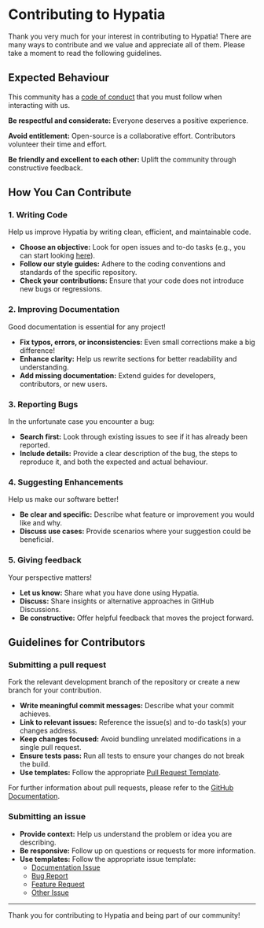 # Contributing to Hypatia

Thank you very much for your interest in contributing to Hypatia!
There are many ways to contribute and we value and appreciate all of them.
Please take a moment to read the following guidelines.

## Expected Behaviour

This community has a [code of conduct][codeofconduct] that you must follow when
interacting with us.

**Be respectful and considerate:**
Everyone deserves a positive experience.

**Avoid entitlement:**
Open-source is a collaborative effort.
Contributors volunteer their time and effort.

**Be friendly and excellent to each other:**
Uplift the community through constructive feedback.

[codeofconduct]: ./code_of_conduct.md

## How You Can Contribute

### 1. Writing Code

Help us improve Hypatia by writing clean, efficient, and maintainable code.

- **Choose an objective:**
Look for open issues and to-do tasks (e.g., you can start looking [here][todo]).
- **Follow our style guides:**
Adhere to the coding conventions and standards of the specific repository.
- **Check your contributions:**
Ensure that your code does not introduce new bugs or regressions.

[todo]: ./todo.md

### 2. Improving Documentation

Good documentation is essential for any project!

- **Fix typos, errors, or inconsistencies:**
Even small corrections make a big difference!
- **Enhance clarity:**
Help us rewrite sections for better readability and understanding.
- **Add missing documentation:**
Extend guides for developers, contributors, or new users.

### 3. Reporting Bugs

In the unfortunate case you encounter a bug:

- **Search first:**
Look through existing issues to see if it has already been reported.
- **Include details:**
Provide a clear description of the bug, the steps to reproduce it, and both the
expected and actual behaviour.

### 4. Suggesting Enhancements

Help us make our software better!

- **Be clear and specific:**
Describe what feature or improvement you would like and why.
- **Discuss use cases:**
Provide scenarios where your suggestion could be beneficial.

### 5. Giving feedback

Your perspective matters!

- **Let us know:**
Share what you have done using Hypatia.
- **Discuss:**
Share insights or alternative approaches in GitHub Discussions.
- **Be constructive:**
Offer helpful feedback that moves the project forward.

## Guidelines for Contributors

### Submitting a pull request

Fork the relevant development branch of the repository or create a new branch
for your contribution.

- **Write meaningful commit messages:**
Describe what your commit achieves.
- **Link to relevant issues:**
Reference the issue(s) and to-do task(s) your changes address.
- **Keep changes focused:**
Avoid bundling unrelated modifications in a single pull request.
- **Ensure tests pass:**
Run all tests to ensure your changes do not break the build.
- **Use templates:**
Follow the appropriate [Pull Request Template][pullreqtmp].

For further information about pull requests, please refer to the
[GitHub Documentation][pullreqdoc].

[pullreqtmp]: ./pull_request_template.md
[pullreqdoc]: https://docs.github.com/en/pull-requests

### Submitting an issue

- **Provide context:**
Help us understand the problem or idea you are describing.
- **Be responsive:**
Follow up on questions or requests for more information.
- **Use templates:**
Follow the appropriate issue template:
  - [Documentation Issue][doctmp]
  - [Bug Report][bugtmp]
  - [Feature Request][featmp]
  - [Other Issue][othtmp]

[doctmp]: ./.github/ISSUE_TEMPLATE/documentation_issue.yml
[bugtmp]: ./.github/ISSUE_TEMPLATE/bug_report.yml
[featmp]: ./.github/ISSUE_TEMPLATE/feature_request.yml
[othtmp]: ./.github/ISSUE_TEMPLATE/other_issue.md

---

Thank you for contributing to Hypatia and being part of our community!
